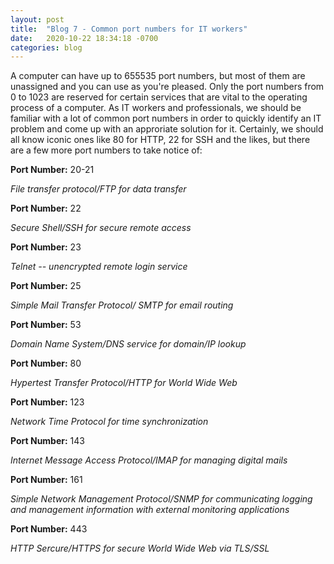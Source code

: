 ```yaml
---
layout: post 
title:  "Blog 7 - Common port numbers for IT workers"
date:   2020-10-22 18:34:18 -0700
categories: blog
---
```



A computer can have up to 655535 port numbers, but most of them are unassigned and you can use as you're pleased. Only the port numbers from 0 to 1023 are reserved for certain services that are vital to the operating process of a computer. As IT workers and professionals, we should be familiar with a lot of common port numbers in order to quickly identify an IT problem and come up with an approriate solution for it. Certainly, we should all know iconic ones like 80 for HTTP, 22 for SSH and the likes, but there are a few more port numbers to take notice of:


**Port Number:** 20-21

*File transfer protocol/FTP for data transfer*




**Port Number:** 22

*Secure Shell/SSH for secure remote access*




**Port Number:** 23

*Telnet -- unencrypted remote login service*




**Port Number:** 25

*Simple Mail Transfer Protocol/ SMTP for email routing*




**Port Number:** 53

*Domain Name System/DNS service for domain/IP lookup*




**Port Number:** 80

*Hypertest Transfer Protocol/HTTP for World Wide Web*




**Port Number:** 123

*Network Time Protocol for time synchronization*




**Port Number:** 143

*Internet Message Access Protocol/IMAP for managing digital mails*




**Port Number:** 161

*Simple Network Management Protocol/SNMP for communicating logging and management information with external monitoring applications*




**Port Number:** 443

*HTTP Sercure/HTTPS for secure World Wide Web via TLS/SSL*
